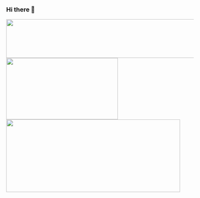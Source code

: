 ### Hi there 👋
<a src="https://github.com/ryo-ma/github-profile-trophy"><img width="830" height="104" src="https://github-profile-trophy.vercel.app/?username=mehm8128&title=MultiLanguage,Commits,Issues,PullRequest,Reviews&theme=onedark" alt="" ></a>
<a src="https://github.com/anuraghazra/github-readme-stats"><img width="300" height="165" src="https://github-readme-stats.vercel.app/api/top-langs/?username=mehm8128&layout=compact&role=OWNER&exclude_repo=web-speed-hackathon-2022,web-speed-hackathon-2021,isucon-12,piscon-2022-2,traP-isucon-handson2022,piscon-2022,isucon12-prior,complier-1,isucon-13&theme=dark" alt="" ></a>
<a src="https://github.com/anuraghazra/github-readme-stats"><img width="467" height="195" src="https://github-readme-stats.vercel.app/api?username=mehm8128&show_icons=true&hide=stars&show=reviews&count_private=true&theme=dark" alt="" ></a>
